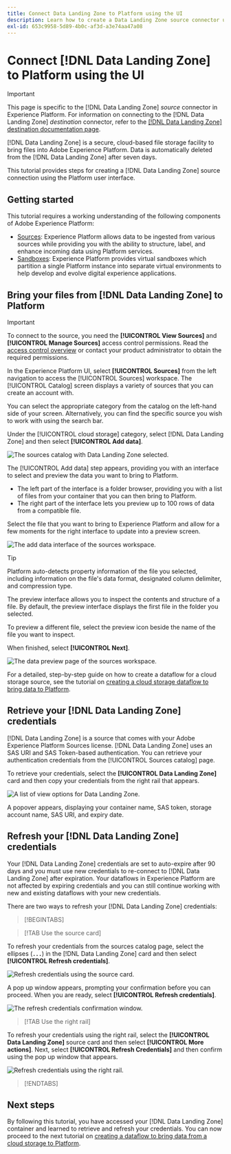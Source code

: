 ```yaml
---
title: Connect Data Landing Zone to Platform using the UI
description: Learn how to create a Data Landing Zone source connector using the Platform user interface.
exl-id: 653c9958-5d89-4b0c-af3d-a3e74aa47a08
---
```

# Connect [!DNL Data Landing Zone] to Platform using the UI

>[!IMPORTANT]
>
>This page is specific to the [!DNL Data Landing Zone] *source* connector in Experience Platform. For information on connecting to the [!DNL Data Landing Zone] *destination* connector, refer to the [[!DNL Data Landing Zone] destination documentation page](/help/destinations/catalog/cloud-storage/data-landing-zone.md).

[!DNL Data Landing Zone] is a secure, cloud-based file storage facility to bring files into Adobe Experience Platform. Data is automatically deleted from the [!DNL Data Landing Zone] after seven days.

This tutorial provides steps for creating a [!DNL Data Landing Zone] source connection using the Platform user interface.

## Getting started

This tutorial requires a working understanding of the following components of Adobe Experience Platform:

* [Sources](../../../../home.md): Experience Platform allows data to be ingested from various sources while providing you with the ability to structure, label, and enhance incoming data using Platform services.
* [Sandboxes](../../../../../sandboxes/home.md): Experience Platform provides virtual sandboxes which partition a single Platform instance into separate virtual environments to help develop and evolve digital experience applications.

## Bring your files from [!DNL Data Landing Zone] to Platform

>[!IMPORTANT]
>
> To connect to the source, you need the **[!UICONTROL View Sources]** and **[!UICONTROL Manage Sources]** access control permissions. Read the [access control overview](../../../../../access-control/home.md) or contact your product administrator to obtain the required permissions.

In the Experience Platform UI, select **[!UICONTROL Sources]** from the left navigation to access the [!UICONTROL Sources] workspace. The [!UICONTROL Catalog] screen displays a variety of sources that you can create an account with.

You can select the appropriate category from the catalog on the left-hand side of your screen. Alternatively, you can find the specific source you wish to work with using the search bar.

Under the [!UICONTROL cloud storage] category, select [!DNL Data Landing Zone] and then select **[!UICONTROL Add data]**.

![The sources catalog with Data Landing Zone selected.](../../../../images/tutorials/create/dlz/catalog.png)

The [!UICONTROL Add data] step appears, providing you with an interface to select and preview the data you want to bring to Platform.

* The left part of the interface is a folder browser, providing you with a list of files from your container that you can then bring to Platform.
* The right part of the interface lets you preview up to 100 rows of data from a compatible file.

Select the file that you want to bring to Experience Platform and allow for a few moments for the right interface to update into a preview screen.

![The add data interface of the sources workspace.](../../../../images/tutorials/create/dlz/add-data.png)

>[!TIP]
>
>Platform auto-detects property information of the file you selected, including information on the file's data format, designated column delimiter, and compression type.

The preview interface allows you to inspect the contents and structure of a file. By default, the preview interface displays the first file in the folder you selected.

To preview a different file, select the preview icon beside the name of the file you want to inspect.

When finished, select **[!UICONTROL Next]**.

![The data preview page of the sources workspace.](../../../../images/tutorials/create/dlz/file-detection.png)

For a detailed, step-by-step guide on how to create a dataflow for a cloud storage source, see the tutorial on [creating a cloud storage dataflow to bring data to Platform](../../dataflow/batch/cloud-storage.md).

## Retrieve your [!DNL Data Landing Zone] credentials

[!DNL Data Landing Zone] is a source that comes with your Adobe Experience Platform Sources license. [!DNL Data Landing Zone] uses an SAS URI and SAS Token-based authentication. You can retrieve your authentication credentials from the [!UICONTROL Sources catalog] page.

To retrieve your credentials, select the **[!UICONTROL Data Landing Zone]** card and then copy your credentials from the right rail that appears.

![A list of view options for Data Landing Zone.](../../../../images/tutorials/create/dlz/view-credentials.png)

A popover appears, displaying your container name, SAS token, storage account name, SAS URI, and expiry date.

## Refresh your [!DNL Data Landing Zone] credentials

Your [!DNL Data Landing Zone] credentials are set to auto-expire after 90 days and you must use new credentials to re-connect to [!DNL Data Landing Zone] after expiration. Your dataflows in Experience Platform are not affected by expiring credentials and you can still continue working with new and existing dataflows with your new credentials.

There are two ways to refresh your [!DNL Data Landing Zone] credentials:

>[!BEGINTABS]

>[!TAB Use the source card]

To refresh your credentials from the sources catalog page, select the ellipses (**`...`**) in the [!DNL Data Landing Zone] card and then select **[!UICONTROL Refresh credentials]**.

![Refresh credentials using the source card.](../../../../images/tutorials/create/dlz/refresh-with-card.png)

A pop up window appears, prompting your confirmation before you can proceed. When you are ready, select **[!UICONTROL Refresh credentials]**.

![The refresh credentials confirmation window.](../../../../images/tutorials/create/dlz/confirm.png)

>[!TAB Use the right rail]

To refresh your credentials using the right rail, select the **[!UICONTROL Data Landing Zone]** source card and then select **[!UICONTROL More actions]**. Next, select **[!UICONTROL Refresh Credentials]** and then confirm using the pop up window that appears.

![Refresh credentials using the right rail.](../../../../images/tutorials/create/dlz/refresh-with-right-rail.png)

>[!ENDTABS]

## Next steps

By following this tutorial, you have accessed your [!DNL Data Landing Zone] container and learned to retrieve and refresh your credentials. You can now proceed to the next tutorial on [creating a dataflow to bring data from a cloud storage to Platform](../../dataflow/batch/cloud-storage.md).
